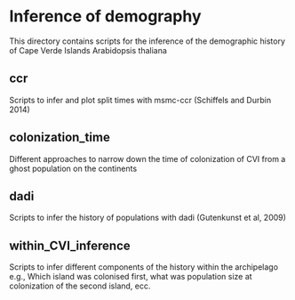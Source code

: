 # Inference of demography

This directory contains scripts for the inference of the demographic history of Cape Verde Islands Arabidopsis thaliana

## ccr

Scripts to infer and plot split times with msmc-ccr (Schiffels and Durbin 2014)

## colonization_time

Different approaches to narrow down the time of colonization of CVI from a ghost population on the continents

## dadi			

Scripts to infer the history of populations with dadi (Gutenkunst et al, 2009)

## within_CVI_inference

Scripts to infer different components of the history within the archipelago
e.g., Which island was colonised first, what was population size at colonization of the second island, ecc.

